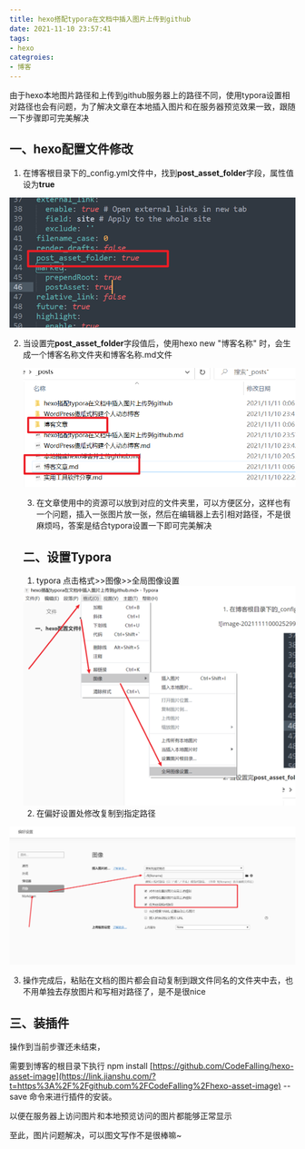 ```yaml
---
title: hexo搭配typora在文档中插入图片上传到github
date: 2021-11-10 23:57:41
tags:
- hexo
categroies:
- 博客
---
```


由于hexo本地图片路径和上传到github服务器上的路径不同，使用typora设置相对路径也会有问题，为了解决文章在本地插入图片和在服务器预览效果一致，跟随一下步骤即可完美解决

## 一、hexo配置文件修改

1. 在博客根目录下的_config.yml文件中，找到**post_asset_folder**字段，属性值设为**true**

<!--more-->

![image-20211111000301442](hexo搭配typora在文档中插入图片上传到github/image-20211111000301442.png)

2. 当设置完**post_asset_folder**字段值后，使用hexo new "博客名称" 时，会生成一个博客名称文件夹和博客名称.md文件

   ![image-20211111000824606](hexo搭配typora在文档中插入图片上传到github/image-20211111000824606.png)

   3. 在文章使用中的资源可以放到对应的文件夹里，可以方便区分，这样也有一个问题，插入一张图片放一张，然后在编辑器上去引相对路径，不是很麻烦吗，答案是结合typora设置一下即可完美解决

   ## 二、设置Typora

   1. typora 点击格式>>图像>>全局图像设置

   <img src="hexo搭配typora在文档中插入图片上传到github/image-20211111001152225.png" alt="image-20211111001152225" style="zoom:80%;" />

   2. 在偏好设置处修改复制到指定路径

![image-20211111001342435](hexo搭配typora在文档中插入图片上传到github/image-20211111001342435.png)

3. 操作完成后，粘贴在文档的图片都会自动复制到跟文件同名的文件夹中去，也不用单独去存放图片和写相对路径了，是不是很nice

## 三、装插件

操作到当前步骤还未结束，

需要到博客的根目录下执行 npm install [https://github.com/CodeFalling/hexo-asset-image](https://link.jianshu.com/?t=https%3A%2F%2Fgithub.com%2FCodeFalling%2Fhexo-asset-image) --save 命令来进行插件的安装。

以便在服务器上访问图片和本地预览访问的图片都能够正常显示

至此，图片问题解决，可以图文写作不是很棒嘛~

